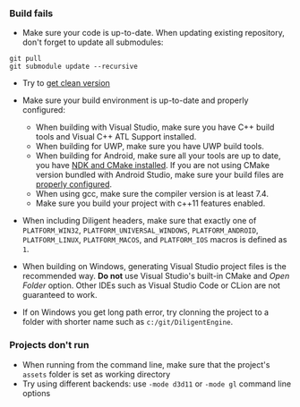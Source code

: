 ### Build fails
  
* Make sure your code is up-to-date. When updating existing repository, don't forget to update all submodules:

```
git pull
git submodule update --recursive
```

* Try to [get clean version](https://github.com/DiligentGraphics/DiligentEngine#cloning-the-repository)

* Make sure your build environment is up-to-date and properly configured:
  * When building with Visual Studio, make sure you have C++ build tools and Visual C++ ATL Support installed.
  * When building for UWP, make sure you have UWP build tools.
  * When building for Android, make sure all your tools are up to date, you have
    [NDK and CMake installed](https://developer.android.com/studio/projects/install-ndk).
    If you are not using CMake version bundled with Android Studio, make sure your build files are
    [properly configured](https://developer.android.com/studio/projects/add-native-code.html#use_a_custom_cmake_version).
  * When using gcc, make sure the compiler version is at least 7.4.
  * Make sure you build your project with c++11 features enabled.

* When including Diligent headers, make sure that exactly one of `PLATFORM_WIN32`,
  `PLATFORM_UNIVERSAL_WINDOWS`, `PLATFORM_ANDROID`, `PLATFORM_LINUX`, `PLATFORM_MACOS`, and
  `PLATFORM_IOS` macros is defined as `1`.

* When building on Windows, generating Visual Studio project files is the recommended way. **Do not**
  use Visual Studio's built-in CMake and *Open Folder* option. Other IDEs such as Visual Studio
  Code or CLion are not guaranteed to work.
 
* If on Windows you get long path error, try clonning the project to a folder with shorter name
  such as `c:/git/DiligentEngine`.

### Projects don't run

* When running from the command line, make sure that the project's `assets` folder is set as working directory
* Try using different backends: use `-mode d3d11` or `-mode gl` command line options 
